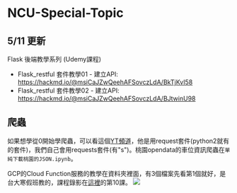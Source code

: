 # NCU-Special-Topic

## 5/11 更新
Flask 後端教學系列 (Udemy課程)
* Flask_restful 套件教學01 - 建立API: https://hackmd.io/@msiCaJZwQeehAFSovczLdA/BkTjKvI58
* Flask_restful 套件教學02 - 建立API: https://hackmd.io/@msiCaJZwQeehAFSovczLdA/BJtwinU98

## 爬蟲
如果想學從0開始學爬蟲，可以看這個[YT頻道](https://youtu.be/9Z9xKWfNo7k)，他是用request套件(python2就有的套件)，我們自己會用requests套件(有"s")。桃園opendata的車位資訊爬蟲在`單純下載桃園的JSON.ipynb`。

GCP的Cloud Function服務的教學在資料夾裡面，有3個檔案先看第1個就好，是台大寒假班教的，課程錄影在[這裡](https://www.youtube.com/playlist?list=PLvkkPQgXoFJCGvSXqgNWRPquwHQwrGnqv)的第10課。
![](https://i.imgur.com/BcAFvbE.png)
